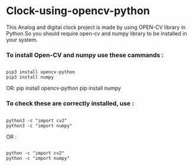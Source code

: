 # Clock-using-opencv-python

This Analog and digital clock project is made by using OPEN-CV library in Python So you should require open-cv and numpy library to be installed in your system.

### To install Open-CV and numpy use these cammands : 
##
    pip3 install opencv-python
    pip3 install numpy
OR:
    pip install opencv-python
    pip install numpy

### To check these are correctly installed, use : 
## 
    python3 -c "import cv2"
    python3 -c "import numpy"
OR :
##  
    python -c "import cv2"
    python -c "import numpy"
